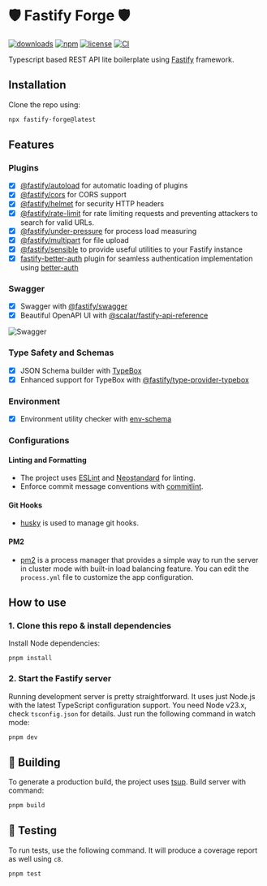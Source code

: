 
# 🛡️ Fastify Forge 🛡️

[![downloads](https://img.shields.io/npm/dt/fastify-forge)](https://www.npmjs.com/package/fastify-forge)
[![npm](https://img.shields.io/npm/v/fastify-forge)](https://www.npmjs.com/package/fastify-forge)
[![license](https://img.shields.io/github/license/flaviodelgrosso/fastify-forge)](https://img.shields.io/github/license/flaviodelgrosso/fastify-forge)
[![CI](https://github.com/flaviodelgrosso/fastify-forge/actions/workflows/ci.yaml/badge.svg?branch=master)](https://github.com/flaviodelgrosso/fastify-forge/actions/workflows/ci.yaml)

Typescript based REST API lite boilerplate using [Fastify](https://fastify.dev/) framework.

## Installation

Clone the repo using:

```sh
npx fastify-forge@latest
```

## Features

### Plugins

- [x] [@fastify/autoload](https://www.npmjs.com/package/@fastify/autoload) for automatic loading of plugins
- [x] [@fastify/cors](https://www.npmjs.com/package/@fastify/cors) for CORS support
- [x] [@fastify/helmet](https://www.npmjs.com/package/@fastify/helmet) for security HTTP headers
- [x] [@fastify/rate-limit](https://www.npmjs.com/package/@fastify/rate-limit) for rate limiting requests and preventing attackers to search for valid URLs.
- [x] [@fastify/under-pressure](https://www.npmjs.com/package/@fastify/under-pressure) for process load measuring
- [x] [@fastify/multipart](https://www.npmjs.com/package/@fastify/multipart) for file upload
- [x] [@fastify/sensible](https://www.npmjs.com/package/@fastify/sensible) to provide useful utilities to your Fastify instance
- [x] [fastify-better-auth](https://www.npmjs.com/package/fastify-better-auth) plugin for seamless authentication implementation using [better-auth](https://www.npmjs.com/package/better-auth)
  
### Swagger

- [x] Swagger with [@fastify/swagger](https://www.npmjs.com/package/@fastify/swagger)
- [x] Beautiful OpenAPI UI with [@scalar/fastify-api-reference](https://www.npmjs.com/package/@scalar/fastify-api-reference)

![Swagger](https://github.com/user-attachments/assets/0a7a7225-1914-4b53-b199-3b10c91ef65a)

### Type Safety and Schemas

- [x] JSON Schema builder with [TypeBox](https://www.npmjs.com/package/@sinclair/typebox)
- [x] Enhanced support for TypeBox with [@fastify/type-provider-typebox](https://www.npmjs.com/package/@fastify/type-provider-typebox)

### Environment

- [x] Environment utility checker with [env-schema](https://www.npmjs.com/package/env-schema)

### Configurations

#### Linting and Formatting

- The project uses [ESLint](https://www.npmjs.com/package/eslint) and [Neostandard](https://www.npmjs.com/package/neostandard) for linting.
- Enforce commit message conventions with [commitlint](https://www.npmjs.com/package/@commitlint/cli).

#### Git Hooks

- [husky](https://www.npmjs.com/package/husky) is used to manage git hooks.

#### PM2

- [pm2](https://www.npmjs.com/package/pm2) is a process manager that provides a simple way to run the server in cluster mode with built-in load balancing feature. You can edit the `process.yml` file to customize the app configuration.

## How to use

### 1. Clone this repo & install dependencies

Install Node dependencies:

`pnpm install`

### 2. Start the Fastify server

Running development server is pretty straightforward. It uses just Node.js with the latest TypeScript configuration support. You need Node v23.x, check `tsconfig.json` for details. Just run the following command in watch mode:

```sh
pnpm dev
```

## 🚀 Building

To generate a production build, the project uses [tsup](https://github.com/egoist/tsup). Build server with command:

```sh
pnpm build
```

## 🧪 Testing

To run tests, use the following command. It will produce a coverage report as well using `c8`.

```sh
pnpm test
```
